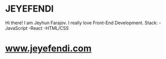# JEYEFENDI
Hi there! I am Jeyhun Farajov. I really love Front-End Development.
Stack:
-JavaScript
-React
-HTML/CSS
# www.jeyefendi.com
